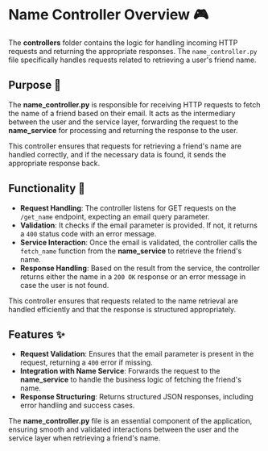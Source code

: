 
# Name Controller Overview 🎮

The **controllers** folder contains the logic for handling incoming HTTP requests and returning the appropriate responses. The `name_controller.py` file specifically handles requests related to retrieving a user's friend name.

## Purpose 🎯
The **name_controller.py** is responsible for receiving HTTP requests to fetch the name of a friend based on their email. It acts as the intermediary between the user and the service layer, forwarding the request to the **name_service** for processing and returning the response to the user.

This controller ensures that requests for retrieving a friend's name are handled correctly, and if the necessary data is found, it sends the appropriate response back.

## Functionality 🔧
- **Request Handling**: The controller listens for GET requests on the `/get_name` endpoint, expecting an email query parameter.
- **Validation**: It checks if the email parameter is provided. If not, it returns a `400` status code with an error message.
- **Service Interaction**: Once the email is validated, the controller calls the `fetch_name` function from the **name_service** to retrieve the friend's name.
- **Response Handling**: Based on the result from the service, the controller returns either the name in a `200 OK` response or an error message in case the user is not found.

This controller ensures that requests related to the name retrieval are handled efficiently and that the response is structured appropriately.

## Features ✨
- **Request Validation**: Ensures that the email parameter is present in the request, returning a `400` error if missing.
- **Integration with Name Service**: Forwards the request to the **name_service** to handle the business logic of fetching the friend's name.
- **Response Structuring**: Returns structured JSON responses, including error handling and success cases.

The **name_controller.py** file is an essential component of the application, ensuring smooth and validated interactions between the user and the service layer when retrieving a friend's name.
